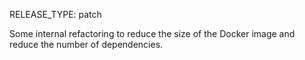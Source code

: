RELEASE_TYPE: patch

Some internal refactoring to reduce the size of the Docker image and reduce the number of dependencies.